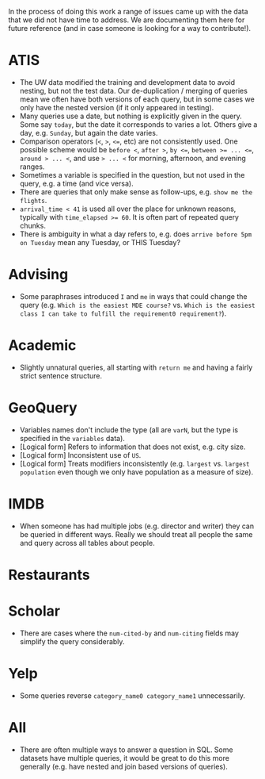 In the process of doing this work a range of issues came up with the data that we did not have time to address.
We are documenting them here for future reference (and in case someone is looking for a way to contribute!).

# ATIS

- The UW data modified the training and development data to avoid nesting, but not the test data. Our de-duplication / merging of queries mean we often have both versions of each query, but in some cases we only have the nested version (if it only appeared in testing).
- Many queries use a date, but nothing is explicitly given in the query. Some say `today`, but the date it corresponds to varies a lot. Others give a day, e.g. `Sunday`, but again the date varies.
- Comparison operators (`<`, `>`, `<=`, etc) are not consistently used. One possible scheme would be `before <`, `after >`, `by <=`, `between >= ... <=`, `around > ... <`, and use `> ... <` for morning, afternoon, and evening ranges.
- Sometimes a variable is specified in the question, but not used in the query, e.g. a time (and vice versa).
- There are queries that only make sense as follow-ups, e.g. `show me the flights`.
- `arrival_time < 41` is used all over the place for unknown reasons, typically with `time_elapsed >= 60`. It is often part of repeated query chunks.
- There is ambiguity in what a day refers to, e.g. does `arrive before 5pm on Tuesday` mean any Tuesday, or THIS Tuesday?

# Advising

- Some paraphrases introduced `I` and `me` in ways that could change the query (e.g. `Which is the easiest MDE course?` vs. `Which is the easiest class I can take to fulfill the requirement0 requirement?`).

# Academic

- Slightly unnatural queries, all starting with `return me` and having a fairly strict sentence structure.

# GeoQuery

- Variables names don't include the type (all are `varN`, but the type is specified in the `variables` data).
- [Logical form] Refers to information that does not exist, e.g. city size.
- [Logical form] Inconsistent use of `US`.
- [Logical form] Treats modifiers inconsistently (e.g. `largest` vs. `largest population` even though we only have population as a measure of size).

# IMDB

- When someone has had multiple jobs (e.g. director and writer) they can be queried in different ways. Really we should treat all people the same and query across all tables about people.

# Restaurants

# Scholar

- There are cases where the `num-cited-by` and `num-citing` fields may simplify the query considerably.

# Yelp

- Some queries reverse `category_name0 category_name1` unnecessarily.

# All

- There are often multiple ways to answer a question in SQL. Some datasets have multiple queries, it would be great to do this more generally (e.g. have nested and join based versions of queries).
